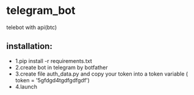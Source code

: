 # telegram_bot
telebot with api(btc)

## installation:
  - 1.pip install -r requirements.txt
  - 2.create bot in telegram by botfather
  - 3.create file auth_data.py and copy your token into a token variable ( token = '5gfdgd4tgdfgdfgdf')
  - 4.launch

